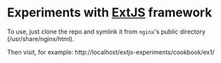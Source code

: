 Experiments with [ExtJS](http://www.sencha.com/products/extjs/) framework
=========================================================================

To use, just clone the repo and symlink it from `nginx`'s public directory
(/usr/share/nginx/html).

Then visit, for example:
http://localhost/extjs-experiments/cookbook/ex1/
